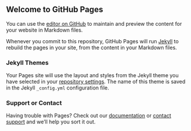 ## Welcome to GitHub Pages

You can use the [editor on GitHub](https://github.com/pzxie/pzxie.github.io/edit/master/index.md) to maintain and preview the content for your website in Markdown files.

Whenever you commit to this repository, GitHub Pages will run [Jekyll](https://jekyllrb.com/) to rebuild the pages in your site, from the content in your Markdown files.


### Jekyll Themes

Your Pages site will use the layout and styles from the Jekyll theme you have selected in your [repository settings](https://github.com/pzxie/pzxie.github.io/settings). The name of this theme is saved in the Jekyll `_config.yml` configuration file.

### Support or Contact

Having trouble with Pages? Check out our [documentation](https://help.github.com/categories/github-pages-basics/) or [contact support](https://github.com/contact) and we’ll help you sort it out.
